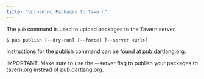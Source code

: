 ```yaml
---
title: "Uploading Packages to Tavern"
---
```


The `pub` command is used to upload packages to the Tavern server.

    $ pub publish [--dry-run] [--force] [--server <url>]

Instructions for the publish command can be found at
[pub.dartlang.org](http://pub.dartlang.org/docs/pub-lish.html).

IMPORTANT: Make sure to use the --server flag to publish your packages to
[tavern.org](http://tavern.org) instead of
[pub.dartlang.org](http://pub.dartlang.org).

